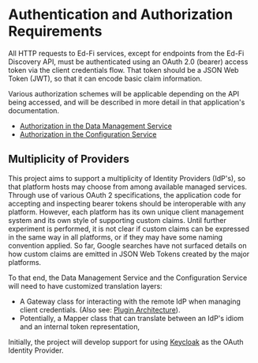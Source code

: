 # Authentication and Authorization Requirements

All HTTP requests to Ed-Fi services, except for endpoints from the Ed-Fi
Discovery API, must be authenticated using an OAuth 2.0 (bearer) access token
via the client credentials flow. That token should be a JSON Web Token (JWT), so
that it can encode basic claim information.

Various authorization schemes will be applicable depending on the API being
accessed, and will be described in more detail in that application's
documentation.

* [Authorization in the Data Management Service](./DMS/DMS-AUTH.md)
* [Authorization in the Configuration Service](./CS/CS-AUTH.md)

## Multiplicity of Providers

This project aims to support a multiplicity of Identity Providers (IdP's), so
that platform hosts may choose from among available managed services. Through
use of various OAuth 2 specifications, the application code for accepting and
inspecting bearer tokens should be interoperable with any platform. However,
each platform has its own unique client management system and its own style of
supporting custom claims. Until further experiment is performed, it is not clear
if custom claims can be expressed in the same way in all platforms, or if they
may have some naming convention applied. So far, Google searches have not
surfaced details on how custom claims are emitted in JSON Web Tokens created by
the major platforms.

To that end, the Data Management Service and the Configuration Service will need
to have customized translation layers:

* A Gateway class for interacting with the remote IdP when managing client
  credentials. (Also see: [Plugin Architecture](./PLUGIN.md)).
* Potentially, a Mapper class that can translate between an IdP's idiom and an
  internal token representation,

Initially, the project will develop support for using
[Keycloak](https://www.keycloak.org/) as the OAuth Identity Provider.
